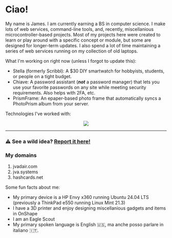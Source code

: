 # Ciao!

My name is James. I am currently earning a BS in computer science. I make lots of web services, command-line tools, and, recently, miscellanious microcontroller-based projects. Most of my projects here were created to learn or play around with a specific concept or module, but some are designed for longer-term updates. I also spend a lot of time maintaining a series of web services running on my collection of old laptops.

What I'm working on right now (unless I forgot to update this):
- Stella (formerly Scribbl): A $30 DIY smartwatch for hobbyists, students, or people on a tight budget.
- Chiave: A password assistant (***not*** a password manager) that lets you use your favorite passwords on any site while meeting security requirements. Also helps with 2FA, etc.
- PrismFrame: An epaper-based photo frame that automatically syncs a PhotoPrism album from your server.

Technologies I've worked with:

<p align="center">
  <img src="https://skillicons.dev/icons?i=git,py,cpp,c,java,linux,flask,html,css,javascript,jquery,bash,cloudflare,debian,discord,bots,gcp,github,gitlab,godot,md,raspberrypi,replit,stackoverflow,vscode,idea,clion,pycharm,flutter,dart,mysql,qt" />
</p>

---

### ⚠️ See a wild idea? [Report it here!](https://nexus.jvadair.com/apps/forms/s/qMidroyqMZaBkCfEDFsG39zJ) ###

### My domains
1. jvadair.com
2. jva.systems
5. hashcards.net

Some fun facts about me:
- My primary device is a HP Envy x360 running Ubuntu 24.04 LTS (previously a ThinkPad e550 running Linux Mint 21.3)
- I have a 3D printer and enjoy designing miscellanious gadgets and items in OnShape
- I am an Eagle Scout
- My primary spoken language is English 🇺🇸, ma anche posso parlare in italiano 🇮🇹.
